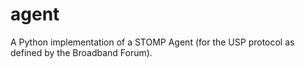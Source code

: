 # agent
A Python implementation of a STOMP Agent (for the USP protocol as defined by the Broadband Forum).
